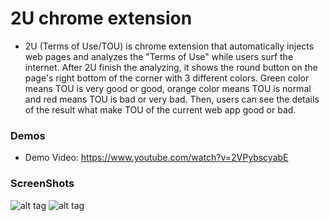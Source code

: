 # 2U chrome extension
* 2U (Terms of Use/TOU) is chrome extension that automatically injects web pages and analyzes the "Terms of Use" while users surf the internet. After 2U finish the analyzing, it shows the round button on the page's right bottom of the corner with 3 different colors. Green color means TOU is very good or good, orange color means TOU is normal and red means TOU is bad or very bad. Then, users can see the details of the result what make TOU of the current web app good or bad. 

### Demos
* Demo Video: https://www.youtube.com/watch?v=2VPybscyabE

### ScreenShots

![alt tag](http://passion-projects.weebly.com/uploads/4/2/6/7/42671647/9699468_orig.jpg)
![alt tag](http://passion-projects.weebly.com/uploads/4/2/6/7/42671647/4927754_orig.jpg)

